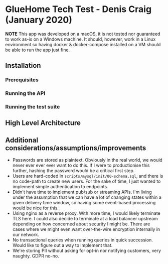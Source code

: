 # GlueHome Tech Test - Denis Craig (January 2020)

**NOTE** This app was developed on a macOS, it is not tested nor guaranteed to work as-is on a Windows machine. It should, however, work in a Linux environment so having docker & docker-compose installed on a VM should be able to run the app just fine.

## Installation

### Prerequisites

### Running the API

### Running the test suite

## High Level Architecture

## Additional considerations/assumptions/improvements

- Passwords are stored as plaintext. Obviously in the real world, we would never ever ever ever want to do this. If I were to productionise this further, hashing the password would be a critical first step.
- Users are hard-coded in `scripts/mysql/init/00-schema.sql`, and there is no code-path to create new users. For the sake of time, I just wanted to implement simple authentication to endpoints.
- Didn't have time to implement pub/sub or streaming APIs. I'm living under the assumption that we can have a lot of changing states within a given delivery time window, so having some event-based processing would be nice for this.
- Using nginx as a reverse proxy. With more time, I would likely terminate TLS here. I could also decide to terminate at a load balancer upstream depending on how concerned about security I might be. There are cases where we might even want over-the-wire encryption internally in our network.
- No transactional queries when running queries in quick succession. Would like to figure out a way to implement that.
- We're storing PII without asking for opt-in nor notifying customers, very naughty. GDPR no-no.
